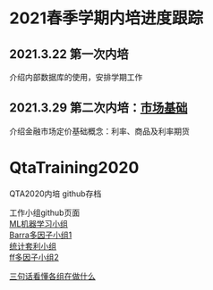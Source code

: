 # 2021春季学期内培进度跟踪
## 2021.3.22 第一次内培
介绍内部数据库的使用，安排学期工作

## 2021.3.29 第二次内培：[市场基础](https://github.com/qta2019/QtaTraining2020/blob/main/%E5%86%85%E5%9F%B9ppt/%E5%B8%82%E5%9C%BA%E5%9F%BA%E7%A1%80.pdf)
介绍金融市场定价基础概念：利率、商品及利率期货


# QtaTraining2020
QTA2020内培 github存档

工作小组github页面    
[ML机器学习小组](https://github.com/QTA-ML20/QTAML2020)    
[Barra多因子小组1](https://github.com/eveJiang/Barra_QTA2020)    
[统计套利小组](https://github.com/Harveydentsun/2020-Statistical-Arbitrage)    
[ff多因子小组2](https://github.com/jiangxunmu/multiFactor2_Barra)    
    
[三句话看懂各组在做什么](https://docs.qq.com/doc/DQ2VWRlllaFNTUXha)




